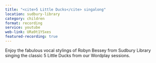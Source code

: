 ```yaml
---
title: "<cite>5 Little Ducks</cite> singalong"
location: sudbury-library
category: children
format: recording
service: youtube
web-link: URa9t1YSxes
featured-recording: true
---
```


Enjoy the fabulous vocal stylings of Robyn Bessey from Sudbury Library singing the classic 5 Little Ducks from our Wordplay sessions.
